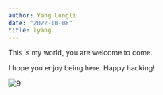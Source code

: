 ```yaml
---
author: Yang Longli 
date: "2022-10-08"
title: lyang
---
```


This is my world, you are welcome to come.

I hope you enjoy being here. Happy hacking!



![9](E:\图片\壁纸\9.jpg)